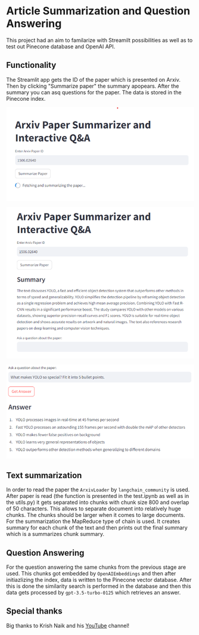 # Article Summarization and Question Answering

This project had an aim to familarize with Streamilt possibilities as well as to test out Pinecone database and OpenAI API.

##  Functionality

The Streamlit app gets the ID of the paper which is presented on Arxiv. Then by clicking "Summarize paper" the summary apopears. After the summary you can asq questions for the paper. The data is stored in the Pinecone index.

![alt text](./img/img_1.png)

![alt text](./img/img_2.png)

![alt text](./img/img_3.png)

## Text summarization

In order to read the paper the `ArxivLoader` by `langchain_community` is used. After paper is read (the function is presented in the test.ipynb as well as in the utils.py) it gets separated into chunks with chunk size 800 and overlap of 50 characters. This allows to separate document into relatively huge chunks. The chunks should be larger when it comes to large documents. For the summarization the MapReduce type of chain is used. It creates summary for each chunk of the text and then prints out the final summary which is a summarizes chunk summary.

## Question Answering

For the question answering the same chunks from the previous stage are used. This chunks got embedded by `OpenAIEmbeddings` and then after initiazlizing the index, data is written to the Pinecone vector database. After this is done the similarity search is performed in the database and then this data gets processed by `gpt-3.5-turbo-0125` which retrieves an answer.

## Special thanks

Big thanks to Krish Naik and his [YouTube](https://www.youtube.com/@krishnaik06) channel!

